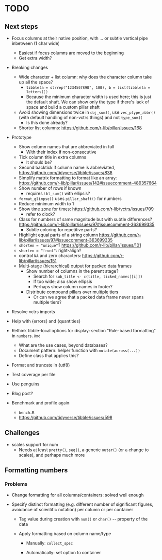 # TODO

## Next steps

- Focus columns at their native position, with ... or subtle vertical pipe inbetween (1 char wide)
    - Easiest if focus columns are moved to the beginning
    - Get extra width?

- Breaking changes
    - Wide character + list column: why does the character column take up all the space?
        - `tibble(a = strrep("1234567890", 100), b = list(tibble(a = letters)))`
        - Because the minimum character width is used here; this is just the default shaft. We can show only the type if there's lack of space and build a custom pillar shaft
    - Avoid showing dimensions twice in `obj_sum()`, use `vec_ptype_abbr()` (with default handling of non-vctrs things) and not `type_sum()`
        - Is this done already?
    - Shorter list columns: <https://github.com/r-lib/pillar/issues/168>
- Prototype
    - Show column names that are abbreviated in full
        - With their index if non-consecutive
    - Tick column title in extra columns
        - It should be?
    - Second backtick if column name is abbreviated, <https://github.com/tidyverse/tibble/issues/838>
    - Simplify matrix formatting to format like an array: <https://github.com/r-lib/pillar/issues/142#issuecomment-489357664>
    - Show number of rows if known
        - requires `tbl_sum()` with ellipsis?
    - `format_glimpse()` uses `pillar_shaft()` for numbers
    - Reduce minimum width to 1
    - Show time zone for times: <https://github.com/r-lib/vctrs/issues/709>
        - refer to clock?
    - Class for numbers of same magnitude but with subtle differences? <https://github.com/r-lib/pillar/issues/97#issuecomment-363699335>
        - Subtle coloring for repetitive parts?
    - Highlight equal parts of a string column <https://github.com/r-lib/pillar/issues/97#issuecomment-363699335>
    - `shorten = "unique"`? <https://github.com/r-lib/pillar/issues/101>
    - `shorten = "front"`: right-align?
    - control `NA` and zero characters: <https://github.com/r-lib/pillar/issues/151>
    - Multi-stage (hierarchical) output for packed data frames
        - Show number of columns in the parent stage?
            - Search for `sub_title <- c(title, ticked_names[[i]])`
            - If too wide; also show ellipsis
            - Perhaps show column names in footer?
        - Distribute compound pillars over multiple tiers
            - Or can we agree that a packed data frame never spans multiple tiers?
- Resolve vctrs imports
- Help with {errors} and {quantities}
- Rethink tibble-local options for display: section "Rule-based formatting" in `numbers.Rmd`
    - What are the use cases, beyond databases?
    - Document pattern: helper function with `mutate(across(...))`
    - Define class that applies this?
- Format and truncate in {utf8}
- Test coverage per file
- Use penguins
- Blog post?
- Benchmark and profile again
    - `bench.R`
    - <https://github.com/tidyverse/tibble/issues/598>

## Challenges

- scales support for num
    - Needs at least `pretty()`, `seq()`, a generic `outer()` (or a change to scales), and perhaps much more


## Formatting numbers

### Problems

- Change formatting for all columns/containers: solved well enough

- Specify distinct formatting (e.g. different number of significant figures, avoidance of scientific notation) per column or per container

    - Tag value during creation with `num()` or `char()` -- property of the data

    - Apply formatting based on column name/type

        - Manually: `collect_spec`

        - Automatically: set option to container
